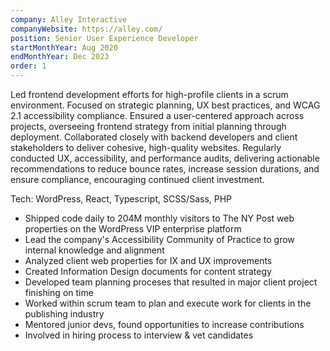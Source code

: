 ```yaml
---
company: Alley Interactive
companyWebsite: https://alley.com/
position: Senior User Experience Developer
startMonthYear: Aug 2020
endMonthYear: Dec 2023
order: 1
---
```


Led frontend development efforts for high-profile clients in a scrum environment. Focused on strategic planning, UX best practices, and WCAG 2.1 accessibility compliance. Ensured a user-centered approach across projects, overseeing frontend strategy from initial planning through deployment. Collaborated closely with backend developers and client stakeholders to deliver cohesive, high-quality websites. Regularly conducted UX, accessibility, and performance audits, delivering actionable recommendations to reduce bounce rates, increase session durations, and ensure compliance, encouraging continued client investment.


<div class="relative py-6 pl-8 pr-2 overflow-hidden text-left border-2 rounded-lg border-teal-950 bg-black mb-8 mt-12">
<span class="font-bold">Tech: </span>WordPress, React, Typescript, SCSS/Sass, PHP
</div>

- Shipped code daily to 204M monthly visitors to The NY Post web properties on the WordPress VIP enterprise platform
- Lead the company's Accessibility Community of Practice to grow internal knowledge and alignment
- Analyzed client web properties for IX and UX improvements
- Created Information Design documents for content strategy
- Developed team planning proceses that resulted in major client project finishing on time
- Worked within scrum team to plan and execute work for clients in the publishing industry
- Mentored junior devs, found opportunities to increase contributions
- Involved in hiring process to interview & vet candidates